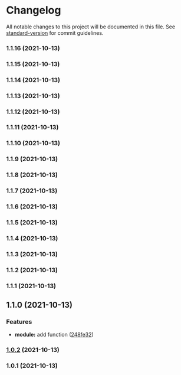 # Changelog

All notable changes to this project will be documented in this file. See [standard-version](https://github.com/conventional-changelog/standard-version) for commit guidelines.

### 1.1.16 (2021-10-13)

### 1.1.15 (2021-10-13)

### 1.1.14 (2021-10-13)

### 1.1.13 (2021-10-13)

### 1.1.12 (2021-10-13)

### 1.1.11 (2021-10-13)

### 1.1.10 (2021-10-13)

### 1.1.9 (2021-10-13)

### 1.1.8 (2021-10-13)

### 1.1.7 (2021-10-13)

### 1.1.6 (2021-10-13)

### 1.1.5 (2021-10-13)

### 1.1.4 (2021-10-13)

### 1.1.3 (2021-10-13)

### 1.1.2 (2021-10-13)

### 1.1.1 (2021-10-13)

## 1.1.0 (2021-10-13)


### Features

* **module:** add function ([248fe32](https://github.com/peteyycz/release-talk-nodebp/commit/248fe32d181724f8c2507f3a99ede078da64cc44))

### [1.0.2](https://github.com/peteyycz/release-talk-nodebp/compare/v1.0.1...v1.0.2) (2021-10-13)

### 1.0.1 (2021-10-13)
